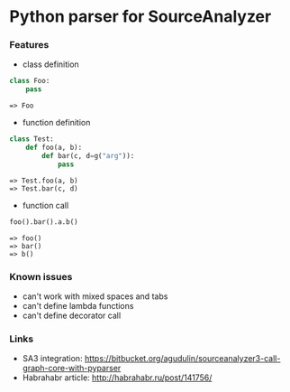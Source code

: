 Python parser for SourceAnalyzer
================================

### Features

* class definition

```python
class Foo:
    pass
```
    => Foo

* function definition

```python
class Test:
    def foo(a, b):
        def bar(c, d=g("arg")):
            pass
```
    => Test.foo(a, b)
    => Test.bar(c, d)


* function call

```python
foo().bar().a.b()
```
    => foo()
    => bar()
    => b()

### Known issues

* can't work with mixed spaces and tabs
* can't define lambda functions
* can't define decorator call


### Links

* SA3 integration: https://bitbucket.org/agudulin/sourceanalyzer3-call-graph-core-with-pyparser
* Habrahabr article: http://habrahabr.ru/post/141756/
